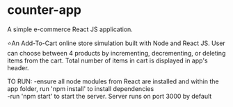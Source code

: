 # counter-app
A simple e-commerce React JS application. 

⭐An Add-To-Cart online store simulation built with Node and React JS. User can choose between 4 products by incrementing, decrementing, or deleting items from the cart. 
Total number of items in cart is displayed in app's header.

TO RUN: 
-ensure all node modules from React are installed and within the app folder, run 'npm install' to install dependencies   
-run 'npm start' to start the server. Server runs on port 3000 by default
